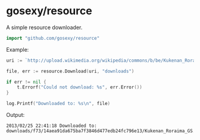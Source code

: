 # gosexy/resource

A simple resource downloader.

```go
import "github.com/gosexy/resource"
```

Example:

```go
uri := `http://upload.wikimedia.org/wikipedia/commons/b/be/Kukenan_Roraima_GS.jpg`

file, err := resource.Download(uri, "downloads")

if err != nil {
	t.Errorf("Could not download: %s", err.Error())
}

log.Printf("Downloaded to: %s\n", file)
```

Output:

```
2013/02/25 22:41:18 Downloaded to: downloads/f73/14aea91da675ba7f3846d477edb24fc796e13/Kukenan_Roraima_GS.jpg
```

